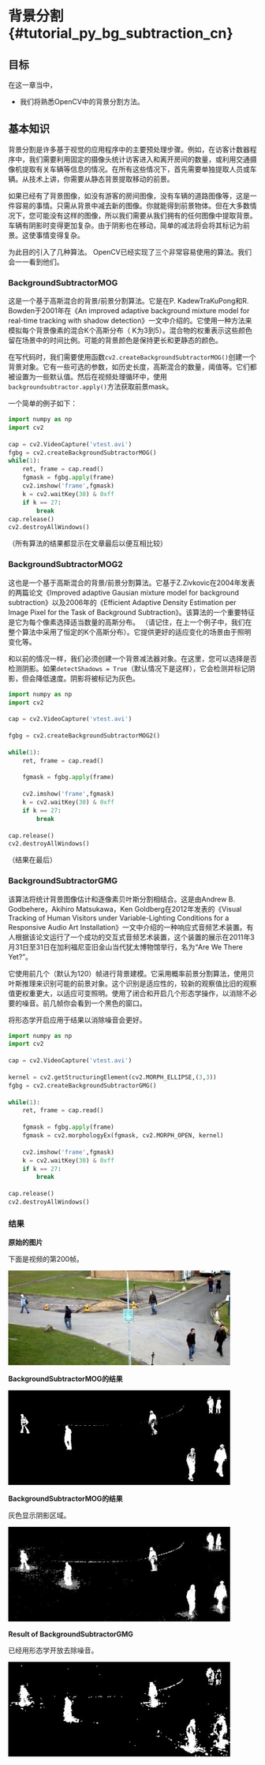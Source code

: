 # 背景分割{#tutorial_py_bg_subtraction_cn}

## 目标

在这一章当中，

- 我们将熟悉OpenCV中的背景分割方法。

## 基本知识

背景分割是许多基于视觉的应用程序中的主要预处理步骤。例如，在访客计数器程序中，我们需要利用固定的摄像头统计访客进入和离开房间的数量，或利用交通摄像机提取有关车辆等信息的情况。在所有这些情况下，首先需要单独提取人员或车辆。从技术上讲，你需要从静态背景提取移动的前景。

如果已经有了背景图像，如没有游客的房间图像，没有车辆的道路图像等，这是一件容易的事情。只需从背景中减去新的图像。你就能得到前景物体。但在大多数情况下，您可能没有这样的图像，所以我们需要从我们拥有的任何图像中提取背景。车辆有阴影时变得更加复杂。由于阴影也在移动，简单的减法将会将其标记为前景。这使事情变得复杂。

为此目的引入了几种算法。 OpenCV已经实现了三个非常容易使用的算法。我们会一一看到他们。

### BackgroundSubtractorMOG

这是一个基于高斯混合的背景/前景分割算法。它是在P. KadewTraKuPong和R. Bowden于2001年在《An improved adaptive background mixture model for real-time tracking with shadow detection》一文中介绍的。它使用一种方法来模拟每个背景像素的混合K个高斯分布（ K为3到5）。混合物的权重表示这些颜色留在场景中的时间比例。可能的背景颜色是保持更长和更静态的颜色。

在写代码时，我们需要使用函数`cv2.createBackgroundSubtractorMOG()`创建一个背景对象。它有一些可选的参数，如历史长度，高斯混合的数量，阈值等。它们都被设置为一些默认值。然后在视频处理循环中，使用`backgroundsubtractor.apply()`方法获取前景mask。

一个简单的例子如下：

```python
import numpy as np
import cv2

cap = cv2.VideoCapture('vtest.avi')
fgbg = cv2.createBackgroundSubtractorMOG()
while(1):
    ret, frame = cap.read()
    fgmask = fgbg.apply(frame)
    cv2.imshow('frame',fgmask)
    k = cv2.waitKey(30) & 0xff
    if k == 27:
        break
cap.release()
cv2.destroyAllWindows()
```

（所有算法的结果都显示在文章最后以便互相比较）

### BackgroundSubtractorMOG2

这也是一个基于高斯混合的背景/前景分割算法。它基于Z.Zivkovic在2004年发表的两篇论文《Improved adaptive Gausian mixture model for background subtraction》以及2006年的《Efficient Adaptive Density Estimation per Image Pixel for the Task of Background Subtraction》。该算法的一个重要特征是它为每个像素选择适当数量的高斯分布。 （请记住，在上一个例子中，我们在整个算法中采用了恒定的K个高斯分布）。它提供更好的适应变化的场景由于照明变化等。

和以前的情况一样，我们必须创建一个背景减法器对象。在这里，您可以选择是否检测阴影。如果`detectShadows = True`（默认情况下是这样），它会检测并标记阴影，但会降低速度。阴影将被标记为灰色。

```python
import numpy as np
import cv2

cap = cv2.VideoCapture('vtest.avi')

fgbg = cv2.createBackgroundSubtractorMOG2()

while(1):
    ret, frame = cap.read()

    fgmask = fgbg.apply(frame)

    cv2.imshow('frame',fgmask)
    k = cv2.waitKey(30) & 0xff
    if k == 27:
        break

cap.release()
cv2.destroyAllWindows()
```
（结果在最后）

### BackgroundSubtractorGMG

该算法将统计背景图像估计和逐像素贝叶斯分割相结合。这是由Andrew B. Godbehere，Akihiro Matsukawa，Ken Goldberg在2012年发表的《Visual Tracking of Human Visitors under Variable-Lighting Conditions for a Responsive Audio Art Installation》一文中介绍的一种响应式音频艺术装置。有人根据该论文运行了一个成功的交互式音频艺术装置，这个装置的展示在2011年3月31日至31日在加利福尼亚旧金山当代犹太博物馆举行，名为“Are We There Yet?”。

它使用前几个（默认为120）帧进行背景建模。它采用概率前景分割算法，使用贝叶斯推理来识别可能的前景对象。这个识别是适应性的，较新的观察值比旧的观察值更权重更大，以适应可变照明。使用了闭合和开启几个形态学操作，以消除不必要的噪音。前几帧你会看到一个黑色的窗口。

将形态学开启应用于结果以消除噪音会更好。

```python
import numpy as np
import cv2

cap = cv2.VideoCapture('vtest.avi')

kernel = cv2.getStructuringElement(cv2.MORPH_ELLIPSE,(3,3))
fgbg = cv2.createBackgroundSubtractorGMG()

while(1):
    ret, frame = cap.read()

    fgmask = fgbg.apply(frame)
    fgmask = cv2.morphologyEx(fgmask, cv2.MORPH_OPEN, kernel)
    
    cv2.imshow('frame',fgmask)
    k = cv2.waitKey(30) & 0xff
    if k == 27:
        break

cap.release()
cv2.destroyAllWindows()
```

### 结果

**原始的图片**

下面是视频的第200帧。

![image](images/resframe.jpg)

**BackgroundSubtractorMOG的结果**

![image](images/resmog.jpg)

**BackgroundSubtractorMOG的结果**

灰色显示阴影区域。

![image](images/resmog2.jpg)

**Result of BackgroundSubtractorGMG**

已经用形态学开放去除噪音。

![image](images/resgmg.jpg)

